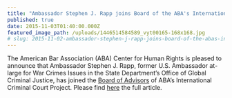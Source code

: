 ```yaml
---
title: "Ambassador Stephen J. Rapp joins Board of the ABA's International Criminal Court Project"
published: true
date: 2015-11-03T01:40:00.000Z
featured_image_path: /uploads/1446514584589_vyt00165-168x168.jpg
# slug: 2015-11-02-ambassador-stephen-j-rapp-joins-board-of-the-abas-international-criminal-court-project
---
```


The American Bar Association (ABA) Center for Human Rights is pleased to announce that Ambassador Stephen J. Rapp, former U.S. Ambassador at-large for War Crimes Issues in the State Department’s Office of Global Criminal Justice, has joined the [Board of Advisors](http://www.aba-icc.org/the-aba-icc-project/board-of-advisors/) of ABA’s International Criminal Court Project. Please find [here](http://www.international-criminal-justice-today.org/news/ambassador-stephen-j-rapp-joins-board-of-the-abas-international-criminal-court-project/) the full article.

